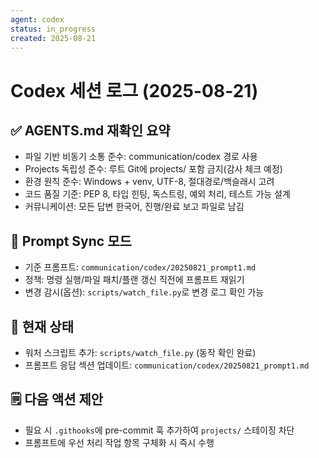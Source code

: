 ```yaml
---
agent: codex
status: in_progress
created: 2025-08-21
---
```


# Codex 세션 로그 (2025-08-21)

## ✅ AGENTS.md 재확인 요약
- 파일 기반 비동기 소통 준수: communication/codex 경로 사용
- Projects 독립성 준수: 루트 Git에 projects/ 포함 금지(감사 체크 예정)
- 환경 원칙 준수: Windows + venv, UTF-8, 절대경로/백슬래시 고려
- 코드 품질 기준: PEP 8, 타입 힌팅, 독스트링, 예외 처리, 테스트 가능 설계
- 커뮤니케이션: 모든 답변 한국어, 진행/완료 보고 파일로 남김

## 🔄 Prompt Sync 모드
- 기준 프롬프트: `communication/codex/20250821_prompt1.md`
- 정책: 명령 실행/파일 패치/플랜 갱신 직전에 프롬프트 재읽기
- 변경 감시(옵션): `scripts/watch_file.py`로 변경 로그 확인 가능

## 📌 현재 상태
- 워처 스크립트 추가: `scripts/watch_file.py` (동작 확인 완료)
- 프롬프트 응답 섹션 업데이트: `communication/codex/20250821_prompt1.md`

## 🗒️ 다음 액션 제안
- 필요 시 `.githooks`에 pre-commit 훅 추가하여 `projects/` 스테이징 차단
- 프롬프트에 우선 처리 작업 항목 구체화 시 즉시 수행

